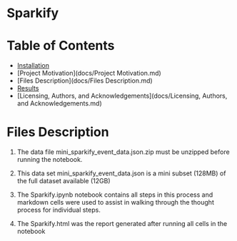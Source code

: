 # Sparkify

# Table of Contents
* [Installation](docs/Installation.md)
* [Project Motivation](docs/Project Motivation.md)
* [Files Description](docs/Files Description.md)
* [Results](docs/Results.md)
* [Licensing, Authors, and Acknowledgements](docs/Licensing, Authors, and Acknowledgements.md)

# Files Description
1. The data file mini_sparkify_event_data.json.zip must be unzipped before running the notebook.

2. This data set mini_sparkify_event_data.json is a mini subset (128MB) of the full dataset available (12GB)

3. The Sparkify.ipynb notebook contains all steps in this process and markdown cells were used to assist in walking through the thought process for individual steps.

4. The Sparkify.html was the report generated after running all cells in the notebook
